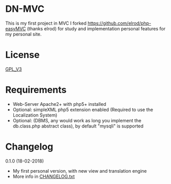 DN-MVC
==============
This is my first project in MVC
I forked https://github.com/elrod/php-easyMVC (thanks elrod) for study and implementation personal features for my personal site.


License 
==============
[GPL_V3](LICENSE)

Requirements
==============

- Web-Server Apache2+ with php5+ installed
- Optional: simpleXML php5 extension enabled (Required to use the Localization System)
- Optional: (DBMS, any would work as long you implement the db.class.php abstract class), by default "mysqli" is supported


Changelog
==============
0.1.0 (18-02-2018)
- My first personal version, with new view and translation engine
- More info in [CHANGELOG.txt](CHANGELOG.txt)

